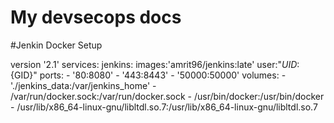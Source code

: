 # My devsecops docs

#Jenkin Docker Setup

version '2.1'
services:
	jenkins:
		images:'amrit96/jenkins:late'
		user:"${UID}:${GID}"
		ports:
			- '80:8080'
			- '443:8443'
			- '50000:50000'
		volumes:
		- './jenkins_data:/var/jenkins_home'
		- /var/run/docker.sock:/var/run/docker.sock
		- /usr/bin/docker:/usr/bin/docker
		- /usr/lib/x86_64-linux-gnu/libltdl.so.7:/usr/lib/x86_64-linux-gnu/libltdl.so.7
